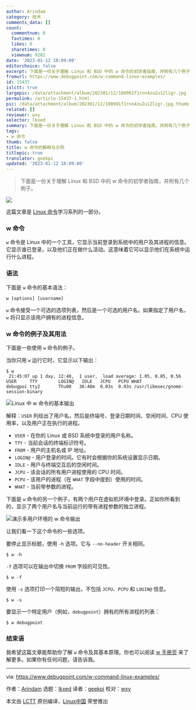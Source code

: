 ```yaml
---
author: Arindam
category: 技术
comments_data: []
count:
  commentnum: 0
  favtimes: 0
  likes: 0
  sharetimes: 0
  viewnum: 9282
date: '2023-01-12 10:09:00'
editorchoice: false
excerpt: 下面是一份关于理解 Linux 和 BSD 中的 w 命令的初学者指南，并附有几个例子。
fromurl: https://www.debugpoint.com/w-command-linux-examples/
id: 15437
islctt: true
largepic: /data/attachment/album/202301/12/100901f1rnn4zu2u12ligr.jpg
permalink: /article-15437-1.html
pic: /data/attachment/album/202301/12/100901f1rnn4zu2u12ligr.jpg.thumb.jpg
related: []
reviewer: wxy
selector: lkxed
summary: 下面是一份关于理解 Linux 和 BSD 中的 w 命令的初学者指南，并附有几个例子。
tags:
- w 命令
thumb: false
title: w 命令的解释与示例
titlepic: true
translator: geekpi
updated: '2023-01-12 10:09:00'
---
```



> 
> 下面是一份关于理解 Linux 和 BSD 中的 w 命令的初学者指南，并附有几个例子。
> 
> 
> 


![](/data/attachment/album/202301/12/100901f1rnn4zu2u12ligr.jpg)


这篇文章是 [Linux 命令](https://www.debugpoint.com/category/linux-commands)学习系列的一部分。


### w 命令


`w` 命令是 Linux 中的一个工具，它显示当前登录到系统中的用户及其进程的信息。它显示谁已登录，以及他们正在做什么活动。这意味着它可以显示他们在系统中运行什么进程。


### 语法


下面是 `w` 命令的基本语法：



```
w [options] [username]

```

`w` 命令接受一个可选的选项列表，然后是一个可选的用户名。如果指定了用户名，`w` 将只显示该用户拥有的进程信息。


### w 命令的例子及其用法


下面是一些使用 `w` 命令的例子。


当你只用 `w` 运行它时，它显示以下输出：



```
$ w
 21:45:07 up 1 day, 12:48,  1 user,  load average: 1.05, 0.85, 0.56
USER     TTY        LOGIN@   IDLE   JCPU   PCPU WHAT
debugpoi tty2       Thu08   36:48m  0.03s  0.03s /usr/libexec/gnome-session-binary

```

![Linux 中 w 命令的基本输出](/data/attachment/album/202301/12/100944jgqivrva8oqv34ut.jpg)


解释：`USER` 列给出了用户名，然后是终端号、登录日期时间、空闲时间、CPU 使用率，以及用户正在执行的进程。


* `USER` - 在你的 Linux 或 BSD 系统中登录的用户名称。
* `TTY` - 当前会话的终端标识符号。
* `FROM` - 用户的主机名或 IP 地址。
* `LOGIN@` - 用户登录的时间。它有时会根据你的系统设置显示日期。
* `IDLE` - 用户与终端交互后的空闲时间。
* `JCPU` - 该会话的所有用户进程使用的 CPU 时间。
* `PCPU` - 该用户的进程（在 `WHAT` 字段中提到）使用的时间。
* `WHAT` - 当前带参数的进程。


下面是 `w` 命令的另一个例子，有两个用户在虚拟机环境中登录。正如你所看到的，显示了两个用户名与当前运行的带有进程参数的独立进程。


![演示多用户环境的 w 命令输出](/data/attachment/album/202301/12/100954nqenqmadqhaqqq55.jpg)


让我们看一下这个命令的一些选项。


要停止显示标题，使用 `-h` 选项。它与 `--no-header` 开关相同。



```
$ w -h

```

`-f` 选项可以在输出中切换 `FROM` 字段的可见性。



```
$ w -f

```

使用 `-s` 选项打印一个简短的输出，不包括 `JCPU`、`PCPU` 和 `LOGIN@` 信息。



```
$ w -s

```

要显示一个特定用户（例如，`debugpoint`）拥有的所有进程的列表：



```
$ w debugpoint

```

### 结束语


我希望这篇文章能帮助你了解 `w` 命令及其基本原理。你也可以阅读 [w 手册页](https://linux.die.net/man/1/w) 来了解更多。如果你有任何问题，请告诉我。




---


via: <https://www.debugpoint.com/w-command-linux-examples/>


作者：[Arindam](https://www.debugpoint.com/author/admin1/) 选题：[lkxed](https://github.com/lkxed) 译者：[geekpi](https://github.com/geekpi) 校对：[wxy](https://github.com/wxy)


本文由 [LCTT](https://github.com/LCTT/TranslateProject) 原创编译，[Linux中国](https://linux.cn/) 荣誉推出